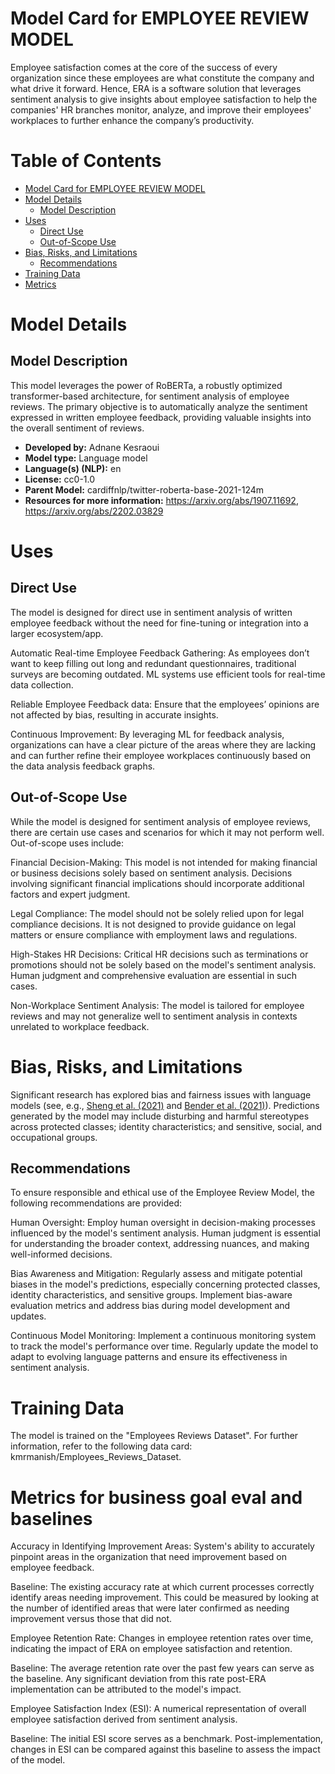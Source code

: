 

# Model Card for EMPLOYEE REVIEW MODEL

Employee satisfaction comes at the core of the success of every organization since these employees are what constitute the company and what drive it forward. Hence, ERA is a software solution that leverages sentiment analysis to give insights about employee satisfaction to help the companies' HR branches monitor, analyze, and improve their employees' workplaces to further enhance the company’s productivity. 


#  Table of Contents

- [Model Card for EMPLOYEE REVIEW MODEL](#model-card-for--model)
- [Model Details](#model-details)
  - [Model Description](#model-description)
- [Uses](#uses)
  - [Direct Use](#direct-use)
  - [Out-of-Scope Use](#out-of-scope-use)
- [Bias, Risks, and Limitations](#bias-risks-and-limitations)
  - [Recommendations](#recommendations)
- [Training Data](#training-data)
- [Metrics](#metrics-for-business-goal-eval-and-baselines)

# Model Details


## Model Description
This model leverages the power of RoBERTa, a robustly optimized transformer-based architecture, for sentiment analysis of employee reviews. The primary objective is to automatically analyze the sentiment expressed in written employee feedback, providing valuable insights into the overall sentiment of reviews.

- **Developed by:** Adnane Kesraoui
- **Model type:** Language model
- **Language(s) (NLP):** en
- **License:** cc0-1.0
- **Parent Model:** cardiffnlp/twitter-roberta-base-2021-124m
- **Resources for more information:** https://arxiv.org/abs/1907.11692,
                                      https://arxiv.org/abs/2202.03829



# Uses
## Direct Use

The model is designed for direct use in sentiment analysis of written employee feedback without the need for fine-tuning or integration into a larger ecosystem/app.

Automatic Real-time Employee Feedback Gathering: As employees don’t want to keep filling out long and redundant questionnaires, traditional surveys are becoming outdated.  ML systems use efficient tools for real-time data collection.

Reliable Employee Feedback data: Ensure that the employees’ opinions are not affected by bias, resulting in accurate insights.

Continuous Improvement: By leveraging ML for feedback analysis, organizations can have a clear picture of the areas where they are lacking and can further refine their employee workplaces continuously based on the data analysis feedback graphs.


## Out-of-Scope Use

While the model is designed for sentiment analysis of employee reviews, there are certain use cases and scenarios for which it may not perform well. Out-of-scope uses include:

Financial Decision-Making: This model is not intended for making financial or business decisions solely based on sentiment analysis. Decisions involving significant financial implications should incorporate additional factors and expert judgment.

Legal Compliance: The model should not be solely relied upon for legal compliance decisions. It is not designed to provide guidance on legal matters or ensure compliance with employment laws and regulations.

High-Stakes HR Decisions: Critical HR decisions such as terminations or promotions should not be solely based on the model's sentiment analysis. Human judgment and comprehensive evaluation are essential in such cases.

Non-Workplace Sentiment Analysis: The model is tailored for employee reviews and may not generalize well to sentiment analysis in contexts unrelated to workplace feedback.


# Bias, Risks, and Limitations

Significant research has explored bias and fairness issues with language models (see, e.g., [Sheng et al. (2021)](https://aclanthology.org/2021.acl-long.330.pdf) and [Bender et al. (2021)](https://dl.acm.org/doi/pdf/10.1145/3442188.3445922)). Predictions generated by the model may include disturbing and harmful stereotypes across protected classes; identity characteristics; and sensitive, social, and occupational groups.


## Recommendations

To ensure responsible and ethical use of the Employee Review Model, the following recommendations are provided:

Human Oversight: Employ human oversight in decision-making processes influenced by the model's sentiment analysis. Human judgment is essential for understanding the broader context, addressing nuances, and making well-informed decisions.

Bias Awareness and Mitigation: Regularly assess and mitigate potential biases in the model's predictions, especially concerning protected classes, identity characteristics, and sensitive groups. Implement bias-aware evaluation metrics and address bias during model development and updates.

Continuous Model Monitoring: Implement a continuous monitoring system to track the model's performance over time. Regularly update the model to adapt to evolving language patterns and ensure its effectiveness in sentiment analysis.

# Training Data

The model is trained on the "Employees Reviews Dataset". For further information, refer to the following data card: kmrmanish/Employees_Reviews_Dataset.


# Metrics for business goal eval and baselines

Accuracy in Identifying Improvement Areas:
System's ability to accurately pinpoint areas in the organization that need improvement based on employee feedback.

Baseline: The existing accuracy rate at which current processes correctly identify areas needing improvement. This could be measured by looking at the number of identified areas that were later confirmed as needing improvement versus those that did not.

Employee Retention Rate:
Changes in employee retention rates over time, indicating the impact of ERA on employee satisfaction and retention.

Baseline: The average retention rate over the past few years can serve as the baseline. Any significant deviation from this rate post-ERA implementation can be attributed to the model's impact.

Employee Satisfaction Index (ESI):
A numerical representation of overall employee satisfaction derived from sentiment analysis.

Baseline: The initial ESI score serves as a benchmark. Post-implementation, changes in ESI can be compared against this baseline to assess the impact of the model.


